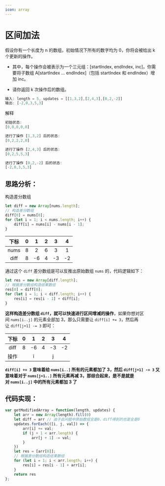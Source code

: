 ```yaml
---
icon: array
---
```

# 区间加法

假设你有一个长度为 n 的数组，初始情况下所有的数字均为 0，你将会被给出 k 个更新的操作。

- 其中，每个操作会被表示为一个三元组：[startIndex, endIndex, inc]，你需要将子数组 A[startIndex ... endIndex]（包括 startIndex 和 endIndex）增加 inc。

- 请你返回 k 次操作后的数组。

```jsx
输入: length = 5, updates = [[1,3,2],[2,4,3],[0,2,-2]]
输出: [-2,0,3,5,3]
```

解释

```jsx
初始状态:
[0,0,0,0,0]

进行了操作 [1,3,2] 后的状态:
[0,2,2,2,0]

进行了操作 [2,4,3] 后的状态:
[0,2,5,5,3]

进行了操作 [0,2,-2] 后的状态:
[-2,0,3,5,3]
```

## 思路分析：

构造差分数组

```jsx
let diff = new Array[nums.length];
// 构造差分数组
diff[0] = nums[0];
for (let i = 1; i < nums.length; i++) {
    diff[i] = nums[i] - nums[i - 1];
}
```
| 下标  |   0   |   1   |   2   |   3   |   4   |
| :---: | :---: | :---: | :---: | :---: | :---: |
| nums  |   8   |   2   |   6   |   3   |   1   |
| diff  |   8   |  -6   |   4   |  -3   |  -2   |


通过这个 `diff` 差分数组是可以反推出原始数组 `nums` 的，代码逻辑如下：

```jsx
let res = new Array[diff.length];
// 根据差分数组构造结果数组
res[0] = diff[0];
for (let i = 1; i < diff.length; i++) {
    res[i] = res[i - 1] + diff[i];
}
```

**这样构造差分数组 `diff`，就可以快速进行区间增减的操作**，如果你想对区间 `nums[i..j]` 的元素全部加 3，那么只需要让 `diff[i] += 3`，然后再让 `diff[j+1] -= 3` 即可：

| 下标  |   0   |   1   |   2   |   3   |   4   |
| :---: | :---: | :---: | :---: | :---: | :---: |
| diff  |   8   |  -6   |   4   |  -3   |  -2   |
| 操作  |       |   i   |       |   j   |       |

**`diff[i] += 3` 意味着给 `nums[i..]` 所有的元素都加了 3，然后 `diff[j+1] -= 3` 又意味着对于 `nums[j+1..]` 所有元素再减 3，那综合起来，是不是就是对 `nums[i..j]` 中的所有元素都加 3 了**

## 代码实现：
```jsx
var getModifiedArray = function(length, updates) {
    let arr = new Array(length).fill(0)
    let diff = arr // 由于此问题中原始数组全是0，diff得到的也是全是0
    updates.forEach(([i, j, val]) => {
        arr[i] += val;
        if (j + 1 < arr.length) {
            arr[j + 1] -= val;
        }
    })
    let res = [arr[0]];
    // 根据差分数组构造结果数组
    for (let i = 1; i < arr.length; i++) {
        res[i] = res[i - 1] + arr[i];
    }
    return res
};
```